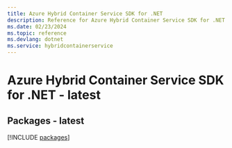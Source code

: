 ```yaml
---
title: Azure Hybrid Container Service SDK for .NET
description: Reference for Azure Hybrid Container Service SDK for .NET
ms.date: 02/23/2024
ms.topic: reference
ms.devlang: dotnet
ms.service: hybridcontainerservice
---
```

# Azure Hybrid Container Service SDK for .NET - latest
## Packages - latest
[!INCLUDE [packages](hybrid-container-service-index.md)]